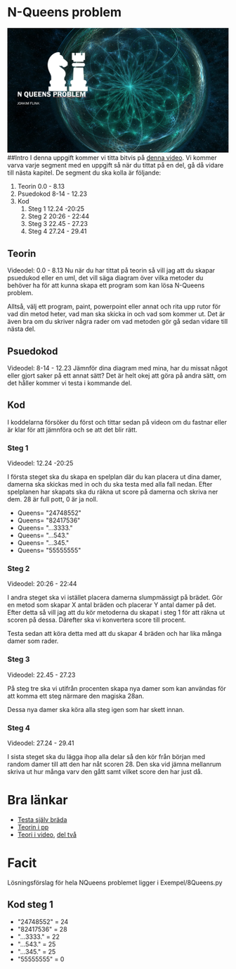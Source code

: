 # N-Queens problem
![Nqueens](https://github.com/abbjoafli/AI/blob/master/img/nQueens.PNG?raw=true)
##Intro 
I denna uppgift kommer vi titta bitvis på [denna video](https://www.youtube.com/watch?v=JxYhc0QMVVY). Vi kommer varva varje segment med en uppgift så när du tittat på en del, gå då vidare till nästa kapitel.
De segment du ska kolla är följande:
1. Teorin 0.0 - 8.13
2. Psuedokod 8-14 - 12.23
3. Kod
   1. Steg 1 12.24 -20:25
   2. Steg 2 20:26 - 22:44
   3. Steg 3 22.45 - 27.23
   4. Steg 4 27.24 - 29.41

## Teorin
Videodel: 0.0 - 8.13
Nu när du har tittat på teorin så vill jag att du skapar psuedukod eller en uml, det vill säga diagram över vilka metoder du behöver ha för att kunna skapa ett program som kan lösa N-Queens problem.

Alltså, välj ett program, paint, powerpoint eller annat och rita upp rutor för vad din metod heter, vad man ska skicka in och vad som kommer ut. Det är även bra om du skriver några rader om vad metoden gör gå sedan vidare till nästa del.

## Psuedokod
Videodel: 8-14 - 12.23
Jämnför dina diagram med mina, har du missat något eller gjort saker på ett annat sätt? Det är helt okej att göra på andra sätt, om det håller kommer vi testa i kommande del.

## Kod
I koddelarna försöker du först och tittar sedan på videon om du fastnar eller är klar för att jämnföra och se att det blir rätt.
### Steg 1
Videodel: 12.24 -20:25

I första steget ska du skapa en spelplan där du kan placera ut dina damer, damerna ska skickas med in och du ska testa med alla fall nedan. Efter spelplanen har skapats ska du räkna ut score på damerna och skriva ner dem. 28 är full pott, 0 är ja noll.

- Queens= "24748552"
- Queens= "82417536"
- Queens= "...3333."
- Queens= "...543."
- Queens= "...345."
- Queens= "55555555"


### Steg 2
Videodel: 20:26 - 22:44

I andra steget ska vi istället placera damerna slumpmässigt på brädet. Gör en metod som skapar X antal bräden och placerar Y antal damer på det. Efter detta så vill jag att du kör metoderna du skapat i steg 1 för att räkna ut scoren på dessa. Därefter ska vi konvertera score till procent.

Testa sedan att köra detta med att du skapar 4 bräden och har lika många damer som rader.

### Steg 3
Videodel: 22.45 - 27.23

På steg tre  ska vi utifrån procenten skapa nya damer som kan användas för att komma ett steg närmare den magiska 28an.

Dessa nya damer ska köra alla steg igen som har skett innan.

### Steg 4
Videodel: 27.24 - 29.41

I sista steget ska du lägga ihop alla delar så den kör från början med random damer till att den har nåt scoren 28. Den ska vid jämna mellanrum skriva ut hur många varv den gått samt vilket score den har just då.


# Bra länkar
- [Testa själv bräda](http://www.datagenetics.com/blog/august42012/)
- [Teorin i pp](https://www.slideshare.net/SKAhsan/modified-genetic-algorithm-for-solving-nqueens-problem-54527086)
- [Teori i video](https://www.youtube.com/watch?time_continue=1&v=shfJ18BewqM&feature=emb_logo), [del två](https://www.youtube.com/watch?time_continue=66&v=7ZX6Su2Xdi0&feature=emb_logo)


# Facit

Lösningsförslag för hela NQueens problemet ligger i Exempel/8Queens.py

## Kod steg 1
- "24748552" = 24
- "82417536" = 28
- "...3333." = 22
- "...543."  = 25
- "...345."  = 25
- "55555555" = 0
